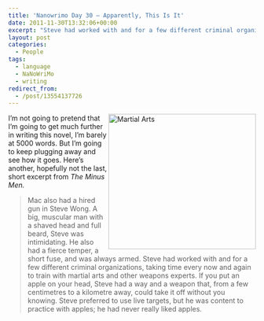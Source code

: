 ```yaml
---
title: 'Nanowrimo Day 30 – Apparently, This Is It'
date: 2011-11-30T13:32:06+00:00
excerpt: "Steve had worked with and for a few different criminal organizations, taking time every now and again to train with martial arts and other weapons experts."
layout: post
categories:
  - People
tags:
  - language
  - NaNoWriMo
  - writing
redirect_from:
  - /post/13554137726
---
```

<img src="http://dl.dropbox.com/u/8133385/images/martial-arts.jpg" alt="Martial Arts" width="300" height="275" align="right" />I’m not going to pretend that I’m going to get much further in writing this novel, I’m barely at 5000 words. But I’m going to keep plugging away and see how it goes. Here’s another, hopefully not the last, short excerpt from _The Minus Men._

> Mac also had a hired gun in Steve Wong. A big, muscular man with a shaved head and full beard, Steve was intimidating. He also had a fierce temper, a short fuse, and was always armed. Steve had worked with and for a few different criminal organizations, taking time every now and again to train with martial arts and other weapons experts. If you put an apple on your head, Steve had a way and a weapon that, from a few centimetres to a kilometre away, could take it off without you knowing. Steve preferred to use live targets, but he was content to practice with apples; he had never really liked apples.